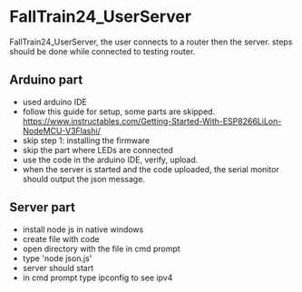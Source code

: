 # FallTrain24_UserServer
FallTrain24_UserServer, the user connects to a router then the server.
steps should be done while connected to testing router.

## Arduino part
- used arduino IDE
- follow this guide for setup, some parts are skipped. https://www.instructables.com/Getting-Started-With-ESP8266LiLon-NodeMCU-V3Flashi/
- skip step 1: installing the firmware
- skip the part where LEDs are connected
- use the code in the arduino IDE, verify, upload.
- when the server is started and the code uploaded, the serial monitor should output the json message.

## Server part
- install node js in native windows
- create file with code
- open directory with the file in cmd prompt
- type 'node json.js'
- server should start
- in cmd prompt type ipconfig to see ipv4
